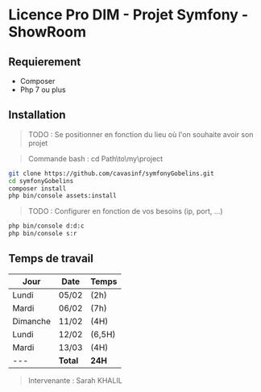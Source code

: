 Licence Pro DIM - Projet Symfony - ShowRoom
==================================

## Requierement

* Composer 
* Php 7 ou plus

## Installation

> TODO : Se positionner en fonction du lieu où l'on souhaite avoir son projet

> Commande bash : cd Path\to\my\project
```bash
git clone https://github.com/cavasinf/symfonyGobelins.git
cd symfonyGobelins
composer install
php bin/console assets:install
```
> TODO : Configurer en fonction de vos besoins (ip, port, ...)
```bash
php bin/console d:d:c
php bin/console s:r
```

## Temps de travail

Jour|Date|Temps
--- | --- | ---
Lundi | 05/02 | (2h)
Mardi | 06/02 | (7h)
Dimanche | 11/02 | (4H)
Lundi | 12/02 | (6,5H)
Mardi | 13/03 | (4H)
--- |**Total**| **24H**


>Intervenante : Sarah KHALIL
